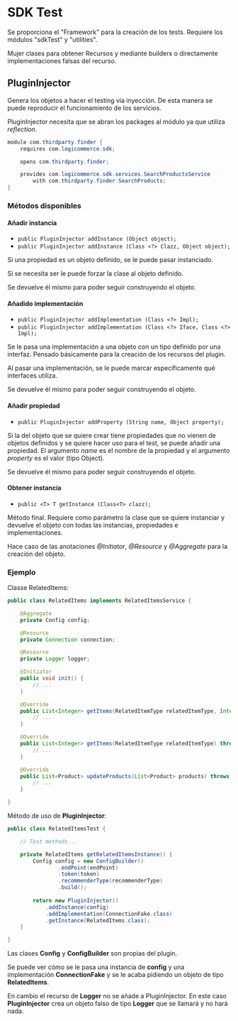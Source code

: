 # SDK Test

Se proporciona el "Framework" para la creación de los tests. Requiere los módulos "sdkTest" y "utilities".

Mujer clases para obtener Recursos y mediante builders o directamente implementaciones falsas del recurso.

## PluginInjector

Genera los objetos a hacer el testing vía inyección. De esta manera se puede reproducir el funcionamiento de los servicios.

PluginInjector necesita que se abran los packages al módulo ya que utiliza *reflection*.

```java
module com.thirdparty.finder {
    requires com.logicommerce.sdk;

    opens com.thirdparty.finder;

    provides com.logicommerce.sdk.services.SearchProductsService
        with com.thirdparty.finder.SearchProducts;
}
```

### Métodos disponibles

#### Añadir instancia

- `public PluginInjector addInstance (Object object);`
- `public PluginInjector addInstance (Class <?> Clazz, Object object);`

Si una propiedad es un objeto definido, se le puede pasar instanciado.

Si se necesita ser le puede forzar la clase al objeto definido.

Se devuelve él mismo para poder seguir construyendo el objeto.

#### Añadido implementación

- `public PluginInjector addImplementation (Class <?> Impl);`
- `public PluginInjector addImplementation (Class <?> Iface, Class <?> Impl);`

Se le pasa una implementación a una objeto con un tipo definido por una interfaz. Pensado básicamente para la creación de los recursos del plugin.

Al pasar una implementación, se le puede marcar específicamente qué interfaces utiliza.

Se devuelve él mismo para poder seguir construyendo el objeto.

#### Añadir propiedad

- `public PluginInjector addProperty (String name, Object property);`

Si la del objeto que se quiere crear tiene propiedades que no vienen de objetos definidos y se quiere hacer uso para el test, se puede añadir una propiedad. El argumento *name* es el nombre de la propiedad y el argumento *property* es el valor (tipo Object).

Se devuelve él mismo para poder seguir construyendo el objeto.

#### Obtener instancia

- `public <T> T getInstance (Class<T> clazz);`

Método final. Requiere como parámetro la clase que se quiere instanciar y devuelve el objeto con todas las instancias, propiedades e implementaciones.

Hace caso de las anotaciones *@Initiator*, *@Resource* y *@Aggregate* para la creación del objeto.

### Ejemplo

Classe RelatedItems:

```java
public class RelatedItems implements RelatedItemsService {

    @Aggregate
    private Config config;

    @Resource
    private Connection connection;

    @Resource
    private Logger logger;

    @Initiator
    public void init() {
        // ...
    }

    @Override
    public List<Integer> getItems(RelatedItemType relatedItemType, Integer id) throws PluginServiceException {
        // ...
    }

    @Override
    public List<Integer> getItems(RelatedItemType relatedItemType) throws PluginServiceException {
        // ...
    }

    @Override
    public List<Product> updateProducts(List<Product> products) throws PluginServiceException {
        // ...
    }

}
```

Método de uso de **PluginInjector**:

```java
public class RelatedItemsTest {

    // Test methods...

    private RelatedItems getRelatedItemsInstance() {
        Config config = new ConfigBuilder()
                .endPoint(endPoint)
                .token(token)
                .recommenderType(recommenderType)
                .build();
    
        return new PluginInjector()
            .addInstance(config)
            .addImplementation(ConnectionFake.class)
            .getInstance(RelatedItems.class);
    }

}
```

Las clases **Config** y **ConfigBuilder** son propias del plugin.

Se puede ver cómo se le pasa una instancia de **config** y una implementación **ConnectionFake** y se le acaba pidiendo un objeto de tipo **RelatedItems**.

En cambio el recurso de **Logger** no se añade a PluginInjector. En este caso **PluginInjector** crea un objeto falso de tipo **Logger** que se llamará y no hará nada.
